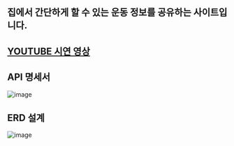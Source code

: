 <h2> 집에서 간단하게 할 수 있는 운동 정보를 공유하는 사이트입니다.</h2>
<h2><a href="https://www.youtube.com/watch?v=B_z9_FlTDpk">YOUTUBE 시연 영상</a></h2>

<h2> API 명세서 </h2>

![image](https://user-images.githubusercontent.com/58474431/194855773-e81a4d6d-c055-4fe2-afc9-8bbac317b084.png)

<h2> ERD 설계 </h2>

![image](https://user-images.githubusercontent.com/58474431/194855907-5925fdda-9849-489a-9220-23ed0a3d7a0a.png)

